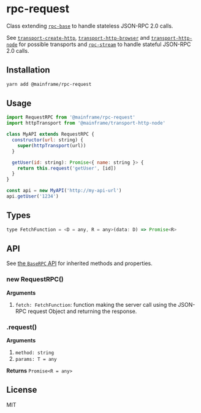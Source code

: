 # rpc-request

Class extending [`rpc-base`](../rpc-base) to handle stateless JSON-RPC 2.0 calls.

See [`transport-create-http`](../transport-create-http), [`transport-http-browser`](../transport-http-browser) and [`transport-http-node`](../transport-http-node) for possible transports and [`rpc-stream`](../rpc-stream) to handle stateful JSON-RPC 2.0 calls.

## Installation

```sh
yarn add @mainframe/rpc-request
```

## Usage

```js
import RequestRPC from '@mainframe/rpc-request'
import httpTransport from '@mainframe/transport-http-node'

class MyAPI extends RequestRPC {
  constructor(url: string) {
    super(httpTransport(url))
  }

  getUser(id: string): Promise<{ name: string }> {
    return this.request('getUser', [id])
  }
}

const api = new MyAPI('http://my-api-url')
api.getUser('1234')
```

## Types

```js
type FetchFunction = <D = any, R = any>(data: D) => Promise<R>
```

## API

See [the `BaseRPC` API](../rpc-base/README.md#api) for inherited methods and properties.

### new RequestRPC()

**Arguments**

1.  `fetch: FetchFunction`: function making the server call using the JSON-RPC request Object and returning the response.

### .request()

**Arguments**

1.  `method: string`
1.  `params: T = any`

**Returns** `Promise<R = any>`

## License

MIT
